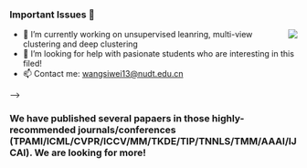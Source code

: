 ### Important Issues 👋

<img align="right" src="https://github-readme-stats.vercel.app/api?username=wangsiwei2010&show_icons=true&icon_color=CE1D2D&text_color=718096&bg_color=ffffff&hide_title=true" />

- 🔭 I’m currently working on unsupervised leanring, multi-view clustering and deep clustering
- 🤔 I’m looking for help with pasionate students who are interesting in this filed!
- 📫 Contact me: wangsiwei13@nudt.edu.cn

-->

### We have published several papaers in those highly-recommended journals/conferences (TPAMI/ICML/CVPR/ICCV/MM/TKDE/TIP/TNNLS/TMM/AAAI/IJCAI). We are looking for more!

<!--
**wangsiwei2010/wangsiwei2010** is a ✨ _special_ ✨ repository because its `README.md` (this file) appears on your GitHub profile.


